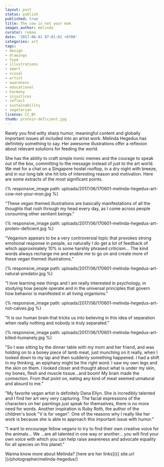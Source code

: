 ```yaml
---
layout: post
status: publish
published: true
title: The cow is not your mom
images_author: melinda
curator: rokma
date: '2017-06-01 07:01:01 +0700'
categories: art
tags:
- design
- drawings
- food
- illustrations
- smart
- visual
- artist
- awareness
- educational
- harmony
- injustices
- reflect
- sustainability
- vegetarian
license: CC_BY
thumb: protein-deficient.jpg
---
```


Rarely you find witty sharp humor, meaningful content and globally important issues all included into an artist work. Melinda Hegedus has definitely something to say. Her awesome illustrations offer a reflexion about relevant solutions for feeding the world.

She has the ability to craft simple ironic memes and the courage to speak out of the box, committing to the message instead of just to the art world. We met for a chat on a Singapore hostel rooftop, in a dry night with breeze, and in our long talk she hit lots of interesting reason and motivation. Here are some extracts of the most significant points.

{% responsive_image path: uploads/2017/06/170601-melinda-hegedus-art-cow-not-your-mon.jpg %}

"These vegan themed illustrations are basically manifestations of all the thoughts that rush through my head every day, as I come across people consuming other sentient beings."

{% responsive_image path: uploads/2017/06/170601-melinda-hegedus-art-protein-deficient.jpg %}

"Veganism appears to be a very controversial topic that provokes strong emotional response in people, so naturally I do get a lot of feedback of which approximately 10% is some harshly phrased criticism... The kind words always recharge me and enable me to go on and create more of these vegan themed illustrations."

{% responsive_image path: uploads/2017/06/170601-melinda-hegedus-art-natural-predator.jpg %}

"I love learning new things and I am really interested in psychology, in studying how people operate and in the universal principles that govern how behavior is manifested in all living organisms."

{% responsive_image path: uploads/2017/06/170601-melinda-hegedus-art-not-calves.jpg %}

"It is our human brain that tricks us into believing in this idea of separation when really nothing and nobody is truly separated."

{% responsive_image path: uploads/2017/06/170601-melinda-hegedus-art-killed-humanely.jpg %}

"So I was sitting by the dinner table with my mom and her friend, and was holding on to a boney piece of lamb meat, just munching on it really, when I looked down to my lap and then suddenly something happened. I had a shift in my thinking, an epiphany might be the right word. I saw my own legs and the skin on them. I looked closer and thought about what is under my skin, my bones, flesh and muscle tissue...and boom! My brain made the connection. From that point on, eating any kind of meat seemed unnatural and absurd to me."

"My favorite vegan artist is definitely Dana Ellyn. She is incredibly talented and I find her art very very capturing. The facial expressions of the characters on her paintings just speak for themselves, there is no more need for words. Another inspiration is Ruby Roth, the author of the children's book "V is for vegan". One of the reasons why I really like her work is because she is able to approach this important issue with humor."

"I want to encourage fellow vegans to try to find their own creative voice for the animals... We ...are all talented in one way or another... you will find your own voice with which you can help raise awareness and advocate equality for all species on this planet."

Wanna know more about Melinda? [here are her links]({{ site.url }}/photographer/melinda-hegedus/)
